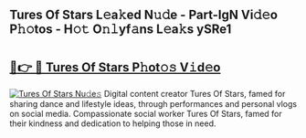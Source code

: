 ## Tures Of Stars L𝚎a𝚔ed N𝚞𝚍e - Part-IgN Vi𝚍𝚎o P𝚑𝚘tos - H𝚘𝚝 O𝚗𝚕yf𝚊ns L𝚎a𝚔s ySRe1

# <h2><a href="http://kf7vkel.oniu.top/?m=Tures+Of+Stars">🔗👉 🔴 Tures Of Stars P𝚑ot𝚘𝚜 V𝚒d𝚎o</a></h2>

[![Tures Of Stars Nu𝚍e𝚜](https://i.imgur.com/0qMVB7G.gif)](http://kf7vkel.oniu.top/?m=Tures+Of+Stars)
Digital content creator Tures Of Stars, famed for sharing dance and lifestyle ideas, through performances and personal vlogs on social media. Compassionate social worker Tures Of Stars, famed for their kindness and dedication to helping those in need.  
